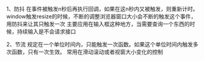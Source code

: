 1、防抖
在事件被触发n秒后再执行回调，如果在这n秒内又被触发，则重新计时。
window触发resize的时候，不断的调整浏览器窗口大小会不断的触发这个事件，用防抖来让其只触发一次
主要应用在输入框这种地方，当需要查询一个东西的时候，持续输入是不会请求接口



2、节流
规定在一个单位时间内，只能触发一次函数。如果这个单位时间内触发多次函数，只有一次生效。
常用在滑动滚动或者视窗大小变化的控制


